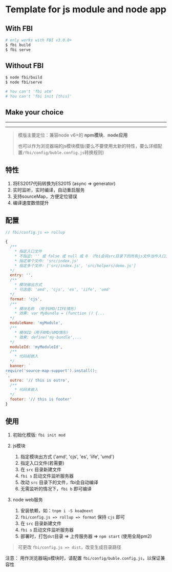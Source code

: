 # Template for js module and node app

## With FBI
```bash
# only works with FBI v3.0.0+
$ fbi build
$ fbi serve
```

## Without FBI
```bash
$ node fbi/build
$ node fbi/serve

# You can't 'fbi atm'
# You can't 'fbi init [this]'
```

## Make your choice

------
------

> 模版主要定位：兼容node v6+的 **npm模块**、**node应用**
>
> 也可以作为浏览器端的js模块模版(要么不要使用太新的特性，要么详细配置`/fbi/config/buble.config.js`转换规则)

## 特性
1. 将ES2017代码转换为ES2015 (async => generator)
1. 实时监听，实时编译，自动重启服务
1. 支持sourceMap，方便定位错误
1. 编译速度数倍提升

## 配置
```js
// fbi/config.js => rollup

{
  /**
    * 指定入口文件
    * 不指定: '' 或 false 或 null 或 0 （fbi会将src目录下的所有js文件当作入口文件，且保持目录结构）
    * 指定单个文件: 'src/index.js'
    * 指定多个文件: ['src/index.js', 'src/helpers/demo.js']
  */
  entry: '',
  /**
    * 模块输出方式
    * 可选值: 'amd', 'cjs', 'es', 'iife', 'umd'
  */
  format: 'cjs',
  /**
    * 模块名称 （用于UMD/IIFE情形）
    * 效果: var MyBundle = (function () {...
  */
  moduleName: 'myModule',
  /**
    * 模块ID（用于AMD/UMD情形）
    * 效果: define('my-bundle',...
  */
  moduleId: 'myModuleId',
  /**
    * 代码前嵌入
  */
  banner: `
require('source-map-support').install();
`,
  outro: '// this is outro',
  /**
    * 代码末嵌入
  */
  footer: '// this is footer'
}
```
## 使用

1. 初始化模版: `fbi init mod`

1. js模块
    1. 指定模块出方式 ('amd', 'cjs', 'es', 'iife', 'umd')
    1. 指定入口文件(若需要)
    1. 在 `src` 目录新建文件
    1. `fbi s` 启动文件监听服务器
    1. 改动 `src` 目录下的文件，fbi会自动编译
    1. 无需监听的情况下，`fbi b` 即可编译

1. node web服务
    1. 安装依赖，如：`tnpm i -S koa@next`
    1. `fbi/config.js => rollup => format` 保持 `cjs` 即可
    1. 在 `src` 目录新建文件
    1. `fbi s` 启动文件监听服务器
    1. 部署时，打包`dst`目录 => 上传服务器 => `npm start` (使用全局pm2)

> 可更改 `fbi/config.js => dist`，改变生成目录路径

注意： 用作浏览器端js模块时，请配置 `fbi/config/buble.config.js`，以保证兼容性
